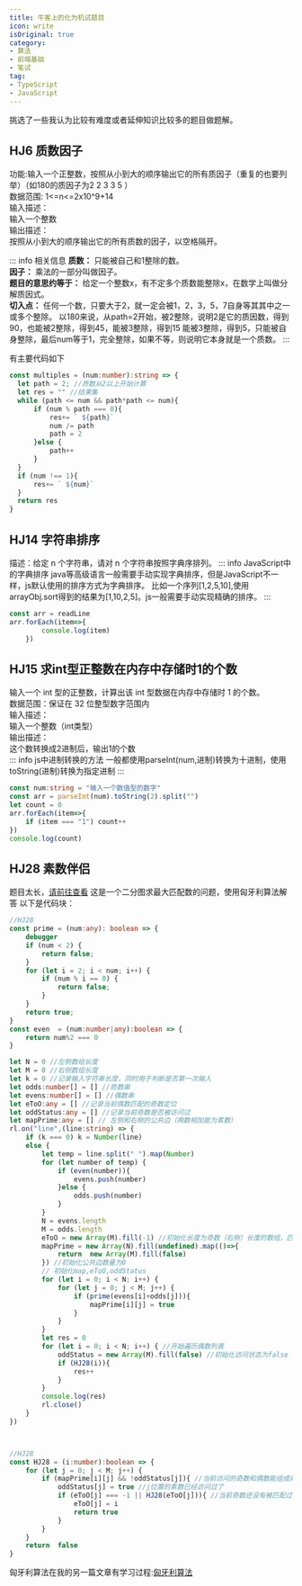 ```yaml
---
title: 牛客上的化为机试题目
icon: write
isOriginal: true
category:
- 算法
- 前端基础
- 笔试
tag:
- TypeScript
- JavaScript
---
```

挑选了一些我认为比较有难度或者延伸知识比较多的题目做题解。
<!-- more -->
## HJ6 质数因子
功能:输入一个正整数，按照从小到大的顺序输出它的所有质因子（重复的也要列举）（如180的质因子为2 2 3 3 5 ）   
数据范围: 1<=n<=2x10^9+14  
输入描述：  
输入一个整数    
输出描述：  
按照从小到大的顺序输出它的所有质数的因子，以空格隔开。

::: info 相关信息
**质数：** 只能被自己和1整除的数。  
**因子：** 乘法的一部分叫做因子。  
**题目的意思约等于：** 给定一个整数x，有不定多个质数能整除x，在数学上叫做分解质因式。  
**切入点：** 任何一个数，只要大于2，就一定会被1，2，3，5，7自身等其其中之一或多个整除。
以180来说，从path=2开始，被2整除，说明2是它的质因数，得到90，也能被2整除，得到45，能被3整除，得到15
能被3整除，得到5，只能被自身整除，最后num等于1，完全整除，如果不等，则说明它本身就是一个质数。
:::

有主要代码如下
```typescript
const multiples = (num:number):string => {
  let path = 2; //质数从2以上开始计算
  let res = "" //结果集
  while (path <= num && path*path <= num){
      if (num % path === 0){
          res+= ` ${path}`
          num /= path
          path = 2
      }else {
          path++
      }
  }
  if (num !== 1){
      res+= ` ${num}`
  }
  return res
}
```
## HJ14 字符串排序
描述：给定 n 个字符串，请对 n 个字符串按照字典序排列。
::: info JavaScript中的字典排序
java等高级语言一般需要手动实现字典排序，但是JavaScript不一样，js默认使用的排序方式为字典排序。
比如一个序列[1,2,5,10],使用arrayObj.sort得到的结果为[1,10,2,5]。js一般需要手动实现精确的排序。
:::
```typescript
const arr = readLine
arr.forEach(item=>{
        console.log(item)
    })
```
## HJ15 求int型正整数在内存中存储时1的个数
输入一个 int 型的正整数，计算出该 int 型数据在内存中存储时 1 的个数。  
数据范围：保证在 32 位整型数字范围内  
输入描述：  
输入一个整数（int类型）  
输出描述：  
这个数转换成2进制后，输出1的个数  
::: info js中进制转换的方法
一般都使用parseInt(num,进制)转换为十进制，使用toString(进制)转换为指定进制
:::
```typescript
const num:string = "输入一个数值型的数字"
const arr = parseInt(num).toString(2).split("")
let count = 0
arr.forEach(item=>{
    if (item === "1") count++
})
console.log(count)
```

## HJ28 素数伴侣
题目太长，[请前往查看](https://www.nowcoder.com/practice/b9eae162e02f4f928eac37d7699b352e?tpId=37&rp=1&ru=%2Fexam%2Foj%2Fta&qru=%2Fexam%2Foj%2Fta&sourceUrl=%2Fexam%2Foj%2Fta%3Fpage%3D1%26pageSize%3D50%26search%3D%26tpId%3D37%26type%3D37&difficulty=&judgeStatus=0&tags=&title=&gioEnter=menu)
这是一个二分图求最大匹配数的问题，使用匈牙利算法解答
以下是代码块：
```typescript
//HJ28
const prime = (num:any): boolean => {
    debugger
    if (num < 2) {
        return false;
    }
    for (let i = 2; i < num; i++) {
        if (num % i == 0) {
            return false;
        }
    }
    return true;
}
const even  = (num:number|any):boolean => {
    return num%2 === 0
}

let N = 0 //左侧数组长度
let M = 0 //右侧数组长度
let k = 0 //记录输入字符串长度，同时用于判断是否第一次输入
let odds:number[] = [] //奇数串
let evens:number[] = [] //偶数串
let eToO:any = [] //记录当前偶数匹配的奇数定位
let oddStatus:any = [] //记录当前奇数是否被访问过
let mapPrime:any = [] // 左侧和右侧的公共边（两数相加能为素数）
rl.on("line",(line:string) => {
    if (k === 0) k = Number(line)
    else {
        let temp = line.split(" ").map(Number)
        for (let number of temp) {
            if (even(number)){
                evens.push(number)
            }else {
                odds.push(number)
            }
        }
        N = evens.length
        M = odds.length
        eToO = new Array(M).fill(-1) //初始化长度为奇数（右侧）长度的数组，匹配位置不能大于0
        mapPrime = new Array(N).fill(undefined).map(()=>{
            return  new Array(M).fill(false)
        }) //初始化公共边数量为0
        // 初始化map,eToO,oddStatus
        for (let i = 0; i < N; i++) {
            for (let j = 0; j < M; j++) {
                if (prime(evens[i]+odds[j])){
                    mapPrime[i][j] = true
                }
            }
        }
        let res = 0
        for (let i = 0; i < N; i++) { //开始遍历偶数列表
            oddStatus = new Array(M).fill(false) //初始化访问状态为false 全未访问
            if (HJ28(i)){
                res++
            }
        }
        console.log(res)
        rl.close()
    }
})



//HJ28
const HJ28 = (i:number):boolean => {
    for (let j = 0; j < M; j++) {
        if (mapPrime[i][j] && !oddStatus[j]){ //当前访问的奇数和偶数能组成素数并且当前的奇数没有被访问过
            oddStatus[j] = true //j位置的素数已经访问过了
            if (eToO[j] === -1 || HJ28(eToO[j])){ //当前奇数还没有被匹配过或者当前奇数的原配能够找到另一个
                eToO[j] = i
                return true
            }
        }
    }
    return  false
}
```

匈牙利算法在我的另一篇文章有学习过程:[匈牙利算法](../algorithm/hungarian.md)